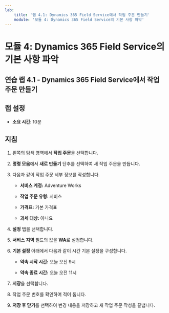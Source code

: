 ```yaml
---
lab:
    title: '랩 4.1: Dynamics 365 Field Service에서 작업 주문 만들기'
    module: '모듈 4: Dynamics 365 Field Service의 기본 사항 파악'
---
```


모듈 4: Dynamics 365 Field Service의 기본 사항 파악
========================

## 연습 랩 4.1 - Dynamics 365 Field Service에서 작업 주문 만들기

## 랩 설정

  - **소요 시간**: 10분

## 지침

1. 왼쪽의 탐색 영역에서 **작업 주문**을 선택합니다.

2. **명령 모음**에서 **새로 만들기** 단추를 선택하여 새 작업 주문을 만듭니다.

3. 다음과 같이 작업 주문 세부 정보를 작성합니다.

	- **서비스 계정:** Adventure Works

	- **작업 주문 유형**: 서비스

	- **가격표:** 기본 가격표

	- **과세 대상:** 아니요

4. **설정** 탭을 선택합니다.

5. **서비스 지역** 필드의 값을 **WA**로 설정합니다.

6. **기본 설정** 아래에서 다음과 같이 시간 기본 설정을 구성합니다.

	- **약속 시작 시간:** 오늘 오전 9시

	- **약속 종료 시간:** 오늘 오전 11시

7. **저장**을 선택합니다.

8. 작업 주문 번호를 확인하여 적어 둡니다. 

9. **저장 후 닫기**를 선택하여 변경 내용을 저장하고 새 작업 주문 작성을 끝냅니다.
